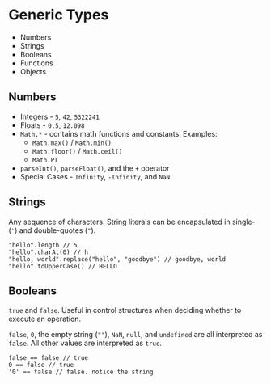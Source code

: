 # Generic Types

- Numbers
- Strings
- Booleans
- Functions
- Objects

## Numbers

- Integers - `5`, `42`, `5322241`
- Floats - `0.5`, `12.098`
- `Math.*` - contains math functions and constants. Examples:
    - `Math.max()` / `Math.min()`
    - `Math.floor()` /  `Math.ceil()`
    - `Math.PI`
- `parseInt()`, `parseFloat()`, and the `+` operator
- Special Cases - `Infinity`, `-Infinity`, and `NaN`

## Strings

Any sequence of characters. String literals can be encapsulated in single- (`'`) and double-quotes (`"`).

    "hello".length // 5
    "hello".charAt(0) // h
    "hello, world".replace("hello", "goodbye") // goodbye, world
    "hello".toUpperCase() // HELLO

## Booleans

`true` and `false`. Useful in control structures when deciding whether to execute an operation.

`false`, `0`, the empty string (`""`), `NaN`, `null`, and `undefined` are all interpreted as `false`. All other values are interpreted as `true`.

    false == false // true
    0 == false // true
    '0' == false // false. notice the string
